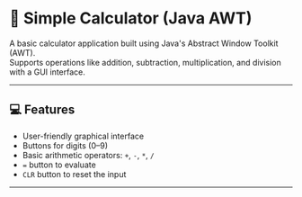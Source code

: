 # 🧮 Simple Calculator (Java AWT)

A basic calculator application built using Java's Abstract Window Toolkit (AWT).  
Supports operations like addition, subtraction, multiplication, and division with a GUI interface.

---

## 💻 Features

- User-friendly graphical interface  
- Buttons for digits (0–9)  
- Basic arithmetic operators: `+`, `-`, `*`, `/`  
- `=` button to evaluate  
- `CLR` button to reset the input  

---
